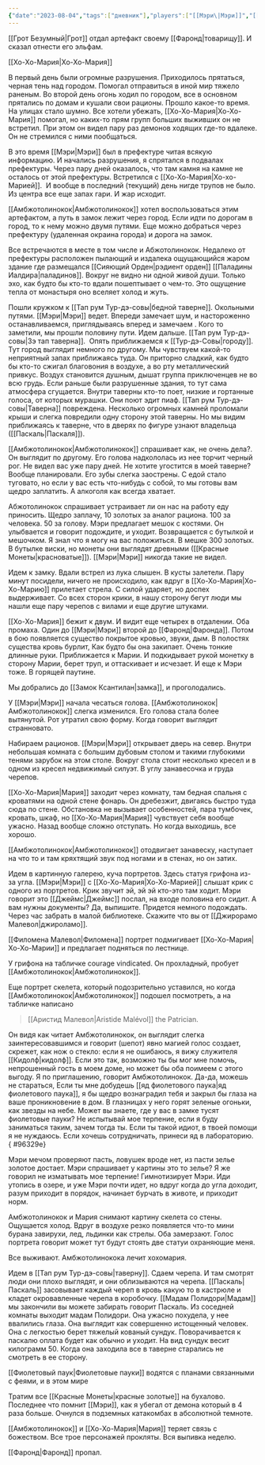 ```yaml
---
{"date":"2023-08-04","tags":["дневник"],"players":["[[Мэри\|Мэри]]","[[Хо-Хо-Мария\|Хо-Хо-Мария]]","[[Амбжотолинокок\|Амбжотолинокок]]"],"campaign":"GG Dungeon","metadated":true,"dg-publish":true,"previous-session":"[[27 июля 2023]]","next-session":"[[10 августа 2023]]","permalink":"/4-avgusta-2023/","dgPassFrontmatter":true}
---
```


[[Грот Безумный\|Грот]] отдал артефакт своему [[Фаронд\|товарищу]]. И сказал отнести его эльфам.

[[Хо-Хо-Мария\|Хо-Хо-Мария]]

В первый день были огромные разрушения. Приходилось прятаться, черная тень над городом. Помогал отправиться в иной мир тяжело раненым. Во второй день огонь ходил по городом, все в основном прятались по домам и кушали свои рационы. Прошло какое-то время. На улицах стало шумно. Все хотели убежать, [[Хо-Хо-Мария\|Хо-Хо-Мария]] помогал, но каких-то прям групп больших выживших он не встретил. При этом он видел пару раз демонов ходящих где-то вдалеке. Он не стремился с ними пообщаться.

В это время [[Мэри\|Мэри]] был в префектуре читая всякую информацию. И начались разрушения, я спрятался в подвалах префектуры. Через пару дней оказалось, что там камня на камне не осталось от этой префектуры. Встретился с [[Хо-Хо-Мария\|Хо-хо-Марией]].  И вообще в последний (текущий) день нигде трупов не было. Из центра все еще запах гари. И жар исходит.

[[Амбжотолинокок\|Амбжотолинокок]] хотел воспользоваться этим артефактом, а путь в замок лежит через город. Если идти по дорогам в город, то к нему можно двумя путями. Еще можно добраться через префектуру (удаленная окраина города) и дорога на замок.

Все встречаются в месте в том числе и Абжотолинокок. Недалеко от префектуры расположен пылающий и издалека ощущающийся жаром здание где размещался [[Сияющий Орден\|рэдиент орден]] [[Паладины Иалдира\|паладинов]]. Вокруг не видно ни одной живой души. Только эхо, как будто бы кто-то вдали пошептывает о чем-то. Это ощущение тепла от монастыря оно вселяет холод и жуть.

Пошли кружком к [[Тап рум Тур-дэ-совы\|бедной таверне]]. Окольными путями. [[Мэри\|Мэри]] ведет. Впереди замечает шум, и настороженно останавливаемся, приглядываясь вперед и замечаем . Кого то заметили, мы прошли половину пути. Идем дальше. [[Тап рум Тур-дэ-совы\|Зэ тап таверна]].  Опять приближаемся к [[Тур-дэ-Совы\|городу]]. Тут город выглядит немного по другому. Мы чувствуем какой-то неприятный запах приближаясь туда. Он приторно сладкий, как будто бы кто-то сжигал благовония в воздухе, а во рту металлический привкус. Воздух становится душным, дышат группа приключенцев не во всю грудь. Если раньше были разрушенные здания, то тут сама атмосфера сгущается. Внутри таверны кто-то поет, низкие и гортанные голоса, от которых мурашки. Они поют эдит пиаф. [[Тап рум Тур-дэ-совы\|Таверна]] повреждена. Несколько огромных камней проломали крыши и слегка повредили одну сторону этой таверны. Но мы видим приближаясь к таверне, что в дверях по фигуре узнают владельца ([[Паскаль\|Паскаля]]).

[[Амбжотолинокок\|Амбжотолинокок]] спрашивает как, не очень дела?. Он выглядит по другому. Его голова надкололась из нее торчит черный рог. Не видел вас уже пару дней. Не хотите угостится в моей таверне? Вообще планировали. Его зубы слегка заострены. С едой стало туговато, но если у вас есть что-нибудь с собой, то мы готовы вам щедро заплатить. А алкоголя как всегда хватает.

Абжотолинокок спрашивает устраивает ли он нас на работу еду приносить. Щедро заплачу, 10 золотых за аналог рациона. 100 за человека. 50 за голову. Мэри предлагает мешок с костями. Он улыбвается и говорит подождите, и уходит. Возвращается с бутылкой и мешочком. Я знал что я могу на вас положиться. В мешке 300 золотых. В бутылке виски, но монеты они выглядят древными ([[Красные Монеты\|красноватые]]). [[Мэри\|Мэри]] никогда такие не видел.

Идем к замку. Вдали встрел из лука слышен. В кусты залетели. Пару минут посидели, ничего не происходило, как вдруг в [[Хо-Хо-Мария\|Хо-Хо-Марию]] прилетает стрела. С силой ударяет, но доспех выдерживает. Со всех сторон крики, в нашу сторону бегут люди мы нашли еще пару черепов с вилами и еще другие штуками.

[[Хо-Хо-Мария]] бежит к двум. И видит еще четырех в отдалении. Оба промаха. Один до [[Мэри\|Мэри]] второй до [[Фаронд\|Фаронда]]. Потом в бою появляется существо покрытое кровью, звуки, дым. В полостях существа кровь бурлит, Как будто бы она закипает. Очень тонкие длинные руки. Приближается к Марии. И подкидывает рукой монетку в сторону Марии, берет труп, и оттаскивает и исчезает. И еще к Мэри тоже. В горящей паутине.

Мы добрались до [[Замок Ксантилан\|замка]], и проголодались.

У [[Мэри\|Мэри]] начала чесаться голова. [[Амбжотолинокок\|Амбжотолинокок]] слегка изменился. Его голова стала более вытянутой. Рот утратил свою форму. Когда говорит выглядит странновато.

Набираем рационов. [[Мэри\|Мэри]] открывает дверь на север. Внутри небольшая комната с большим дубовым столом и такими глубокими тенями зарубок на этом столе. Вокруг стола стоит несколько кресел и в одном из кресел недвижимый силуэт. В углу занавесочка и груда черепов.

[[Хо-Хо-Мария\|Мария]] заходит через комнату, там бедная спальня с кроватями на одной стене фонарь. Он дребезжит, двигаясь быстро туда сюда по стене. Обстановка не вызывает особенностей, пара тумбочек, кровать, шкаф, но [[Хо-Хо-Мария\|Мария]] чувствует себя вообще ужасно. Назад вообще сложно отступать. Но когда выходишь, все хорошо.

[[Амбжотолинокок\|Амбжотолинокок]] отодвигает занавеску, наступает на что то и там кряхтящий звук под ногами и в стенах, но он затих.

Идем в картинную галерею, куча портретов. Здесь статуя грифона из-за угла. [[Мэри\|Мэри]] с [[Хо-Хо-Мария\|Хо-Хо-Марией]] слышат крик с одного из портретов. Крик звучит эй, эй эй кто-это там ходит. Мэри говорит это [[Джеймс\|Джеймс]] послал, на входе половина его сидит. А вам нужны документы? Да, выпишите. Придется немного подождать. Через час забрать в малой библиотеке. Скажите что вы от [[Джирорамо Малевол\|джироламо]].

[[Филомена Малевол\|Филомена]] портрет подмигивает [[Хо-Хо-Мария\|Хо-Хо-Марии]] и предлагает подняться по лестнице.

У грифона на табличке courage vindicated. Он прохладный, пробует [[Амбжотолинокок\|Амбжотолинокок]].

Еще портрет скелета, который подозрительно уставился, но когда [[Амбжотолинокок\|Амбжотолинокок]] подошел посмотреть, а на табличке написано 

> [[Аристид Малевол\|Aristide Malévol]] the Patrician. 

 Он видя как читает Амбжотолинокок, он выглядит слегка заинтересовавшимся и говорит (шепот) явно магией голос создает, скрежет, как нож о стекло: если я не ошибаюсь, я вижу служителя [[Кидолф\|кидолф]]. Если это так, возможно ты бы мог мне помочь, непрошенный гость в моем доме, но может бы оба поимеем с этого выгоду. Я по приглашению, говорит Амбжотолинокок. Да-да, можешь не стараться, Если ты мне добудешь [[яд фиолетового паука\|яд фиолетового паука]], я бы щедро вознаградил тебя и закрыл бы глаза на ваше проникновение в дом. В глазницах у него горят зеленые огоньки, как звезды на небе. Может вы знаете, где у вас в замке тусят фиолетовые пауки? Не испытывай мое терпение, если я буду заниматься таким, зачем тогда ты. Если ты такой идиот, в твоей помощи я не нуждаюсь. Если хочешь сотрудничать, принеси яд в лабораторию.
{ #96329e}


Мэри мечом проверяют пасть, ловушек вроде нет, из пасти зелье золотое достает. Мэри спрашивает у картины это то зелье? Я же говорил не изматывать мое терпение! Гимнотизирует Мэри. Иди утопись в озере, и уже Мэри почти идет, но вдруг когда до угла доходит, разум приходит в порядок, начинает бурчать в животе, и приходит норм.

Амбжотолинокок и Мария снимают картину скелета со стены. Ощущается холод. Вдруг в воздухе резко появляется что-то мини бурана завирухи, лед, льдинки как стрелы. Оба замерзают. Голос портрета говорит может тут будут стоять две статуи охраняющие меня.

Все выживают. Амбжотолинокока лечит хохомария.

Идем в [[Тап рум Тур-дэ-совы\|таверну]]. Сдаем черепа. И там смотрят люди они плохо выглядят, и они облизываются на черепа. [[Паскаль\|Паскаль]] засовывает каждый череп в кровь какую то в кастрюле и кладет окровавленные черепа в коробочку. [[Мадам Полидори\|Мадам]] мы закончили вы можете забирать говорит Паскаль. Из соседней комнаты выходит мадам Полидори. Она ужасно похудела, у нее ввалились глаза. Она выглядит как совершенно истощенный человек. Она с легкостью берет тяжелый кованый сундук. Поворачивается к паскалю оплата будет как обычно и уходит. На вид сундук весит килограмм 50. Когда она заходила все в таверне старались не смотреть в ее сторону.

[[Фиолетовый паук\|Фиолетовые пауки]] водятся с планами связанными с феями, и в этом мире

Тратим все [[Красные Монеты\|красные золотые]] на бухалово. Последнее что помнит [[Мэри]], как я убегал от демона который в 4 раза больше. Очнулся в подземных катакомбах в абсолютной темноте.

[[Амбжотолинокок]] и [[Хо-Хо-Мария\|Мария]] теряет связь с божеством. Все трое персонажей прокляты. Вся выпивка неделю.

[[Фаронд\|Фаронд]] пропал.